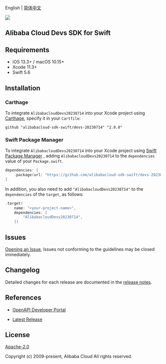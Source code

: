 English | [简体中文](README-CN.md)

![](https://aliyunsdk-pages.alicdn.com/icons/AlibabaCloud.svg)

## Alibaba Cloud Devs SDK for Swift

## Requirements

- iOS 13.3+ / macOS 10.15+
- Xcode 11.3+
- Swift 5.6

## Installation

### Carthage

To integrate `AlibabacloudDevs20230714` into your Xcode project using [Carthage](https://github.com/Carthage/Carthage), specify it in your `Cartfile`:

```ogdl
github "alibabacloud-sdk-swift/devs-20230714" "2.0.0"
```

### Swift Package Manager

To integrate `AlibabacloudDevs20230714` into your Xcode project using [Swift Package Manager](https://swift.org/package-manager/) , adding `AlibabacloudDevs20230714` to the `dependencies` value of your `Package.swift`.

```swift
dependencies: [
    .package(url: "https://github.com/alibabacloud-sdk-swift/devs-20230714.git", from: "2.0.0")
]
```

In addition, you also need to add `"AlibabacloudDevs20230714"` to the `dependencies` of the `target`, as follows:

```swift
.target(
    name: "<your-project-name>",
    dependencies: [
        "AlibabacloudDevs20230714",
    ])
```

## Issues

[Opening an Issue](https://github.com/alibabacloud-sdk-swift/devs-20230714/issues/new), Issues not conforming to the guidelines may be closed immediately.

## Changelog

Detailed changes for each release are documented in the [release notes](./ChangeLog.txt).

## References

* [OpenAPI Developer Portal](https://next.api.alibabacloud.com/home)
- [Latest Release](https://github.com/alibabacloud-sdk-swift/devs-20230714)

## License

[Apache-2.0](http://www.apache.org/licenses/LICENSE-2.0)

Copyright (c) 2009-present, Alibaba Cloud All rights reserved.

